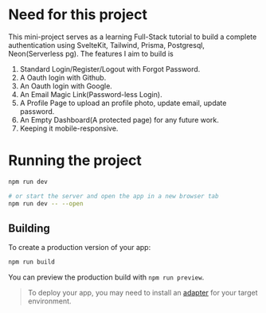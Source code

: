 # Need for this project

This mini-project serves as a learning Full-Stack tutorial to build a complete authentication using SvelteKit, Tailwind, Prisma, Postgresql, Neon(Serverless pg).
The features I aim to build is
1. Standard Login/Register/Logout with Forgot Password.
2. A Oauth login with Github.
3. An Oauth login with Google.
4. An Email Magic Link(Password-less Login).
5. A Profile Page to upload an profile photo, update email, update password.
6. An Empty Dashboard(A protected page) for any future work.
7. Keeping it mobile-responsive.

# Running the project

```bash
npm run dev

# or start the server and open the app in a new browser tab
npm run dev -- --open
```

## Building

To create a production version of your app:

```bash
npm run build
```

You can preview the production build with `npm run preview`.

> To deploy your app, you may need to install an [adapter](https://kit.svelte.dev/docs/adapters) for your target environment.
